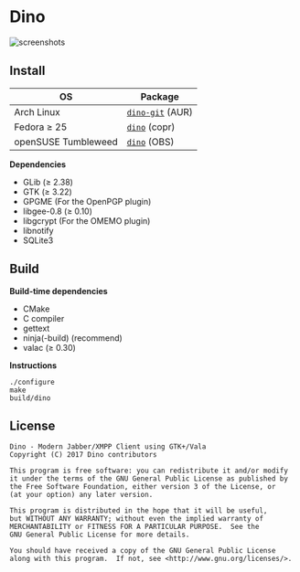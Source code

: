 Dino
====

![screenshots](http://i.imgur.com/xIKPEFF.png)

Install
-------
| OS                  | Package|
| --------------------| ------ |
| Arch Linux          | [`dino-git`](https://aur.archlinux.org/packages/dino-git/) (AUR)         |
| Fedora ≥ 25         | [`dino`](https://copr.fedorainfracloud.org/coprs/larma/dino/) (copr)     |
| openSUSE Tumbleweed | [`dino`](https://build.opensuse.org/package/show/home:jubalh/dino) (OBS) |

**Dependencies**

* GLib (≥ 2.38)
* GTK (≥ 3.22)
* GPGME (For the OpenPGP plugin)
* libgee-0.8 (≥ 0.10)
* libgcrypt (For the OMEMO plugin)
* libnotify
* SQLite3

Build
-----

**Build-time dependencies**

* CMake
* C compiler
* gettext
* ninja(-build) (recommend)
* valac (≥ 0.30)

**Instructions**

    ./configure
    make
    build/dino

License
-------
    Dino - Modern Jabber/XMPP Client using GTK+/Vala
    Copyright (C) 2017 Dino contributors

    This program is free software: you can redistribute it and/or modify
    it under the terms of the GNU General Public License as published by
    the Free Software Foundation, either version 3 of the License, or
    (at your option) any later version.

    This program is distributed in the hope that it will be useful,
    but WITHOUT ANY WARRANTY; without even the implied warranty of
    MERCHANTABILITY or FITNESS FOR A PARTICULAR PURPOSE.  See the
    GNU General Public License for more details.

    You should have received a copy of the GNU General Public License
    along with this program.  If not, see <http://www.gnu.org/licenses/>.
